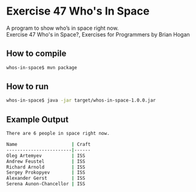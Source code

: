 # Exercise 47 Who's In Space

A program to show who’s in space right now.  
Exercise 47 Who's in Space?, Exercises for Programmers by Brian Hogan

## How to compile

```bash
whos-in-space$ mvn package
```

## How to run

```bash
whos-in-space$ java -jar target/whos-in-space-1.0.0.jar
```

## Example Output

```bash
There are 6 people in space right now.

Name                    | Craft
------------------------|------
Oleg Artemyev           | ISS 
Andrew Feustel          | ISS 
Richard Arnold          | ISS 
Sergey Prokopyev        | ISS 
Alexander Gerst         | ISS 
Serena Aunon-Chancellor | ISS
```
